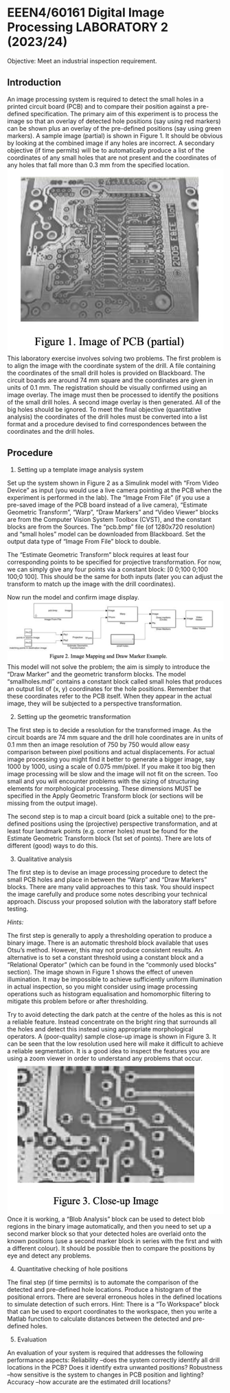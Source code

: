 # EEEN4/60161 Digital Image Processing LABORATORY 2 (2023/24)

Objective: Meet an industrial inspection requirement.

## Introduction

An image processing system is required to detect the small holes in a printed circuit board (PCB) and to compare their position against a pre-defined specification. The primary aim of this experiment is to process the image so that an overlay of detected hole positions (say using red markers) can be shown plus an overlay of the pre-defined positions (say using green markers). A sample image (partial) is shown in Figure 1. It should be obvious by looking at the combined image if any holes are incorrect. A secondary objective (if time permits) will be to automatically produce a list of the coordinates of any small holes that are not present and the coordinates of any holes that fall more than 0.3 mm from the specified location.
![](./image/1.png)
This laboratory exercise involves solving two problems. The first problem is to align the image with the coordinate system of the drill. A file containing the coordinates of the small drill holes is provided on Blackboard. The circuit boards are around 74 mm square and the coordinates are given in units of 0.1 mm. The registration should be visually confirmed using an image overlay.
The image must then be processed to identify the positions of the small drill holes. A second image overlay is then generated. All of the big holes should be ignored.
To meet the final objective (quantitative analysis) the coordinates of the drill holes must be converted into a list format and a procedure devised to find correspondences between the coordinates and the drill holes.

## Procedure

1. Setting up a template image analysis system

Set up the system shown in Figure 2 as a Simulink model with “From Video Device” as input (you would use a live camera pointing at the PCB when the experiment is performed in the lab). The “Image From File” (if you use a pre-saved image of the PCB board instead of a live camera), “Estimate Geometric Transform”, “Warp”, “Draw Markers” and “Video Viewer” blocks are from the Computer Vision System Toolbox (CVST), and the constant blocks are from the Sources. The “pcb.bmp” file (of 1280x720 resolution) and “small holes” model can be downloaded from Blackboard. Set the output data type of “Image From File” block to double.

The “Estimate Geometric Transform” block requires at least four corresponding points to be specified for projective transformation. For now, we can simply give any four points via a constant block: [0 0;100 0;100 100;0 100]. This should be the same for both inputs (later you can adjust the transform to match up the image with the drill coordinates).

Now run the model and confirm image display.
![](./image/2.png)
This model will not solve the problem; the aim is simply to introduce the “Draw Marker” and the geometric transform blocks. The model “smallholes.mdl” contains a constant block called small holes that produces an output list of (x, y) coordinates for the hole positions. Remember that these coordinates refer to the PCB itself. When they appear in the actual image, they will be subjected to a perspective transformation.

2. Setting up the geometric transformation

The first step is to decide a resolution for the transformed image. As the circuit boards are 74 mm square and the drill hole coordinates are in units of 0.1 mm then an image resolution of 750 by 750 would allow easy comparison between pixel positions and actual displacements. For actual image processing you might find it better to generate a bigger image, say 1000 by 1000, using a scale of 0.075 mm/pixel. If you make it too big then image processing will be slow and the image will not fit on the screen. Too small and you will encounter problems with the sizing of structuring elements for morphological processing. These dimensions MUST be specified in the Apply Geometric Transform block (or sections will be missing from the output image).

The second step is to map a circuit board (pick a suitable one) to the pre-defined positions using the (projective) perspective transformation, and at least four landmark points (e.g. corner holes) must be found for the Estimate Geometric Transform block (1st set of points). There are lots of different (good) ways to do this.

3. Qualitative analysis

The first step is to devise an image processing procedure to detect the small PCB holes and place in between the “Warp” and “Draw Markers” blocks. There are many valid approaches to this task. You should inspect the image carefully and produce some notes describing your technical approach. Discuss your proposed solution with the laboratory staff before testing.

_Hints:_

The first step is generally to apply a thresholding operation to produce a binary image. There is an automatic threshold block available that uses Otsu’s method. However, this may not produce consistent results. An alternative is to set a constant threshold using a constant block and a “Relational Operator” (which can be found in the “commonly used blocks” section). The image shown in Figure 1 shows the effect of uneven illumination. It may be impossible to achieve sufficiently uniform illumination in actual inspection, so you might consider using image processing operations such as histogram equalisation and homomorphic filtering to mitigate this problem before or after thresholding.

Try to avoid detecting the dark patch at the centre of the holes as this is not a reliable feature. Instead concentrate on the bright ring that surrounds all the holes and detect this instead using appropriate morphological operators. A (poor-quality) sample close-up image is shown in Figure 3. It can be seen that the low resolution used here will make it difficult to achieve a reliable segmentation. It is a good idea to inspect the features you are using a zoom viewer in order to understand any problems that occur.
![](./image/3.png)
Once it is working, a “Blob Analysis” block can be used to detect blob regions in the binary image automatically, and then you need to set up a second marker block so that your detected holes are overlaid onto the known positions (use a second marker block in series with the first and with a different colour). It should be possible then to compare the positions by eye and detect any problems.

4. Quantitative checking of hole positions

The final step (if time permits) is to automate the comparison of the detected and pre-defined hole locations. Produce a histogram of the positional errors. There are several erroneous holes in the defined locations to simulate detection of such errors.
Hint:
There is a “To Workspace” block that can be used to export coordinates to the workspace, then you write a Matlab function to calculate distances between the detected and pre-defined holes.

5. Evaluation

An evaluation of your system is required that addresses the following performance aspects: Reliability –does the system correctly identify all drill locations in the PCB? Does it identify extra unwanted positions?
Robustness –how sensitive is the system to changes in PCB position and lighting?
Accuracy –how accurate are the estimated drill locations?
